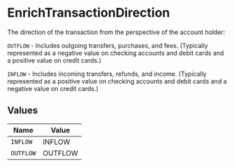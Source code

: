 # EnrichTransactionDirection

The direction of the transaction from the perspective of the account holder:

`OUTFLOW` - Includes outgoing transfers, purchases, and fees. (Typically represented as a negative value on checking accounts and debit cards and a positive value on credit cards.)

`INFLOW` - Includes incoming transfers, refunds, and income. (Typically represented as a positive value on checking accounts and debit cards and a negative value on credit cards.)


## Values

| Name      | Value     |
| --------- | --------- |
| `INFLOW`  | INFLOW    |
| `OUTFLOW` | OUTFLOW   |